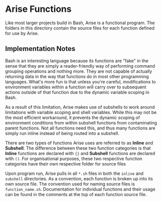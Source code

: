 # Arise Functions

Like most larger projects build in Bash, Arise is a functional program. The folders in this directory contain the source files for each function defined for use by Arise.

## Implementation Notes

Bash is an interesting language because its functions are "fake" in the sense that they are simply a reader-friendly way of performing command grouping operations and nothing more. They are not capable of actually returning data in the way that functions do in most other programming languages. What's more fun is that unless you're careful, modifications to environment variables within a function will carry over to subsequent actions outside of that function due to the dynamic variable scoping in Bash.

As a result of this limitation, Arise makes use of subshells to work around limitations with variable scoping and shell variables. While this may not be the most efficient workaround, it prevents the dynamic scoping of environment conditions from within subshell functions from contaminating parent functions. Not all functions need this, and thus many functions are simply run inline instead of being routed into a subshell.

There are two types of functions Arise uses are referred to as **Inline** and **Subshell**. The difference between these two function categories is that **Inline** functions are declared with `{}` and **Subshell** functions are declared with `()`. For organisational purposes, these two respective function categories have their own respective folder for source files

Upon program run, Arise pulls in all `*.sh` files in both the `inline` and `subshell` directories. As a convention, each function is broken up into its own source file. The convention used for naming source files is `function_name.sh`. Documentation for individual functions and their usage can be found in the comments at the top of each function source file.
